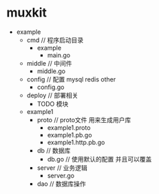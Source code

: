 # muxkit


- example
  - cmd    // 程序启动目录
    - example
      - main.go
  - middle // 中间件
    - middle.go
  - config // 配置 mysql redis other   
    - config.go 
  - deploy // 部署相关
    - TODO
  模块
  - example1
    - proto // proto文件 用来生成用户库
      - example1.proto
      - example1.pb.go
      - example1.http.pb.go
    - db    // 数据库
      - db.go // 使用默认的配置 并且可以覆盖
    - server // 业务逻辑
      - server.go
    - dao    // 数据库操作